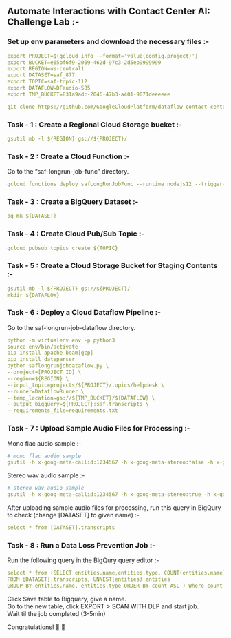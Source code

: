 ## Automate Interactions with Contact Center AI: Challenge Lab :-

### Set up env parameters and download the necessary files :-

```yaml
export PROJECT=$(gcloud info --format='value(config.project)')
export BUCKET=e65bf6f9-2069-462d-97c3-2d5eb9999999
export REGION=us-central1
export DATASET=saf_877
export TOPIC=saf-topic-112
export DATAFLOW=DFaudio-585 
export TMP_BUCKET=831a9adc-2046-47b3-a401-9071deeeeee

git clone https://github.com/GoogleCloudPlatform/dataflow-contact-center-speech-analysis.git
```

### Task - 1 : Create a Regional Cloud Storage bucket :-

```yaml
gsutil mb -l ${REGION} gs://${PROJECT}/
```

### Task - 2 : Create a Cloud Function :-

Go to the “saf-longrun-job-func” directory.

```yaml
gcloud functions deploy safLongRunJobFunc --runtime nodejs12 --trigger-resource ${PROJECT} --region ${REGION}  --trigger-event google.storage.object.finalize
```

### Task - 3 : Create a BigQuery Dataset :-

```yaml
bq mk ${DATASET}
```

### Task - 4 : Create Cloud Pub/Sub Topic :-

```yaml
gcloud pubsub topics create ${TOPIC}
```

### Task - 5 : Create a Cloud Storage Bucket for Staging Contents :-

```yaml
gsutil mb -l ${PROJECT} gs://${PROJECT}/
mkdir ${DATAFLOW}
```

### Task - 6 : Deploy a Cloud Dataflow Pipeline :-

Go to the saf-longrun-job-dataflow directory.

```yaml
python -m virtualenv env -p python3
source env/bin/activate
pip install apache-beam[gcp]
pip install dateparser
python saflongrunjobdataflow.py \
--project=[PROJECT_ID] \
--region=${REGION} \
--input_topic=projects/${PROJECT}/topics/helpdesk \
--runner=DataflowRunner \
--temp_location=gs://${TMP_BUCKET}/${DATAFLOW} \
--output_bigquery=${PROJECT}:saf.transcripts \
--requirements_file=requirements.txt
```

### Task - 7 : Upload Sample Audio Files for Processing :-

Mono flac audio sample :-

```yaml
# mono flac audio sample
gsutil -h x-goog-meta-callid:1234567 -h x-goog-meta-stereo:false -h x-goog-meta-pubsubtopicname:${TOPIC} -h x-goog-meta-year:2019 -h x-goog-meta-month:11 -h x-goog-meta-day:06 -h x-goog-meta-starttime:1116 cp gs://qwiklabs-bucket-gsp311/speech_commercial_mono.flac gs://${BUCKET}
```

Stereo wav audio sample :-

```yaml
# stereo wav audio sample
gsutil -h x-goog-meta-callid:1234567 -h x-goog-meta-stereo:true -h x-goog-meta-pubsubtopicname:${TOPIC} -h x-goog-meta-year:2019 -h x-goog-meta-month:11 -h x-goog-meta-day:06 -h x-goog-meta-starttime:1116 cp gs://qwiklabs-bucket-gsp311/speech_commercial_stereo.wav gs://${BUCKET}
```

After uploading sample audio files for processing, run this query in BigQury to check (change [DATASET] to given name) :-
```yaml
select * from [DATASET].transcripts
```

### Task - 8 : Run a Data Loss Prevention Job :-

Run the following query in the BigQury query editor :-

```yaml
select * from (SELECT entities.name,entities.type, COUNT(entities.name) AS count 
FROM [DATASET].transcripts, UNNEST(entities) entities 
GROUP BY entities.name, entities.type ORDER BY count ASC ) Where count > 5
```

Click Save table to Bigquery, give a name.   
Go to the new table, click EXPORT > SCAN WITH DLP and start job.  
Wait til the job completed (3-5min)

Congratulations! :beer: :beer: